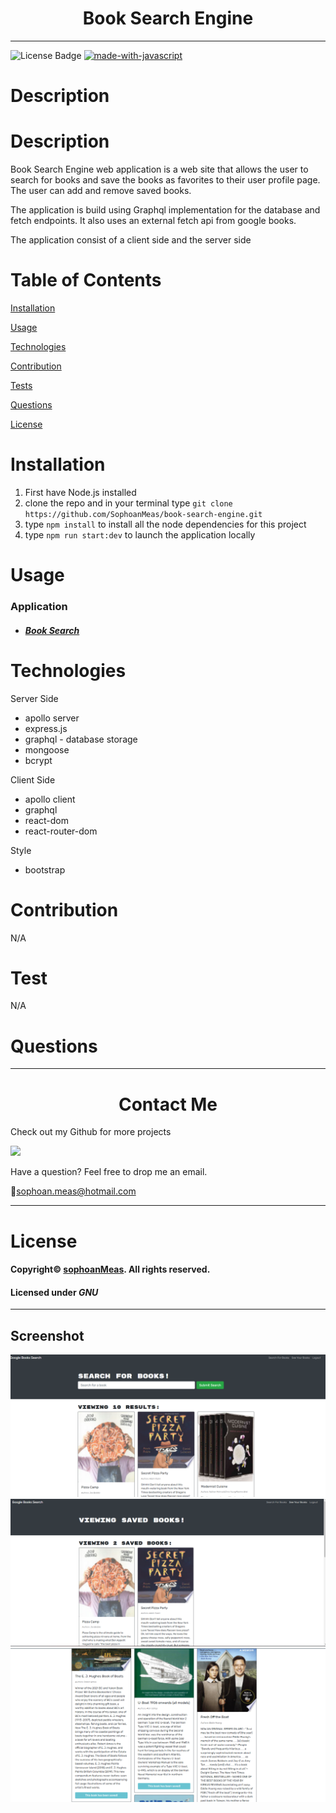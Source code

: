 <h1 align="center">Book Search Engine </h1>

---
![License Badge](https://img.shields.io/github/license/sophoanMeas/professional-readme-generator?&logo=GNU)
[![made-with-javascript](https://img.shields.io/badge/Made%20with-JavaScript-1f425f.svg)](https://www.javascript.com)

# Description


# Description

Book Search Engine web application is a web site that allows the user to search for books and save the books as favorites to their user profile page. The user can add and remove saved books. 

The application is build using Graphql implementation for the database and fetch endpoints. It also uses an external fetch api from google books.

The application consist of a client side and the server side

# Table of Contents

[Installation](#installation)

[Usage](#usage)

[Technologies](#technologies)

[Contribution](#contribution)

[Tests](#test)

[Questions](#questions)

[License](#license)

# Installation

1. First have Node.js installed
2. clone the repo and in your terminal type `git clone https://github.com/SophoanMeas/book-search-engine.git`
3. type `npm install` to install all the node dependencies for this project
4. type `npm run start:dev` to launch the application locally

# Usage
### Application

* <a href="https://book-search-engine-pon.herokuapp.com/" target="_blank"><h4> *Book Search*</a>
# Technologies
Server Side
* apollo server
* express.js
* graphql - database storage
* mongoose
* bcrypt

Client Side

* apollo client
* graphql
* react-dom
* react-router-dom

Style
* bootstrap

# Contribution

N/A

# Test

N/A
# Questions

---

<h1 align="center">Contact Me</h1>

Check out my Github for more projects

[![](https://img.shields.io/badge/github-blue?style=for-the-badge)](https://github.com/sophoanMeas)

Have a question? Feel free to drop me an email.

📧[sophoan.meas@hotmail.com](mailto:sophoan.meas@hotmail.com)

---
# License

#### Copyright© [sophoanMeas](https://github.com/sophoanMeas). All rights reserved.
#### Licensed under *GNU*

---
## Screenshot

![Alt text](./client/public/assets/images/image1.png)
![Alt text](./client/public/assets/images/image2.png)
![Alt text](./client/public/assets/images/image3.png)